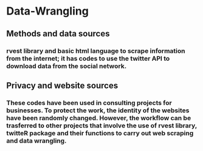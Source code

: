 # Data-Wrangling
## Methods and data sources
### rvest library and basic html language to scrape information from the internet; it has codes to use the twitter API to download data from the social network.
## Privacy and website sources
### These codes have been used in consulting projects for businesses. To protect the work, the identity of the websites have been randomly changed. However, the workflow can be trasferred to other projects that involve the use of rvest library, twitteR package and their functions to carry out web scraping and data wrangling. 
